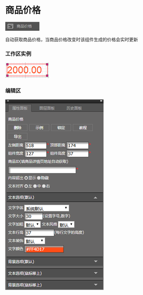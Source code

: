 # 商品价格

![](/assets/wwqq_09.jpg)

自动获取商品价格，当商品价格改变时该组件生成的价格会实时更新

### 工作区实例

![](/assets/QQ9-1.png)

### 编辑区

![](/assets/QQ9-2.png)



